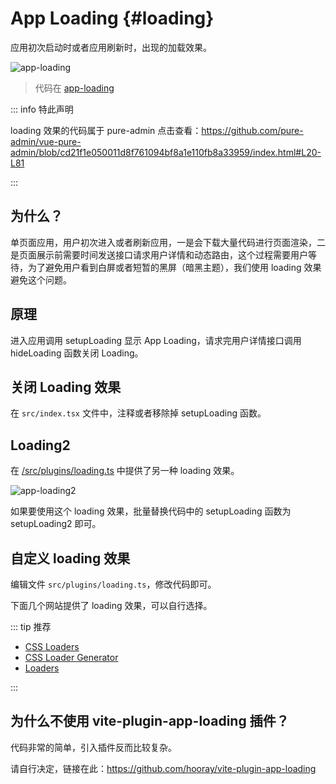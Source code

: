 # App Loading {#loading}

应用初次启动时或者应用刷新时，出现的加载效果。

![app-loading](/public/guide/app-loading.png)

> 代码在 [app-loading](https://github.com/condorheroblog/react-antd-admin/tree/main/src/plugins/loading.ts)

::: info 特此声明

loading 效果的代码属于 pure-admin
点击查看：https://github.com/pure-admin/vue-pure-admin/blob/cd21f1e050011d8f761094bf8a1e110fb8a33959/index.html#L20-L81

:::

## 为什么？

单页面应用，用户初次进入或者刷新应用，一是会下载大量代码进行页面渲染，二是页面展示前需要时间发送接口请求用户详情和动态路由，这个过程需要用户等待，为了避免用户看到白屏或者短暂的黑屏（暗黑主题），我们使用 loading 效果避免这个问题。

## 原理

进入应用调用 setupLoading 显示 App Loading，请求完用户详情接口调用 hideLoading 函数关闭 Loading。

## 关闭 Loading 效果

在 `src/index.tsx` 文件中，注释或者移除掉 setupLoading 函数。

## Loading2

在 [/src/plugins/loading.ts](https://github.com/condorheroblog/react-antd-admin/tree/main/src/plugins/loading2.ts) 中提供了另一种 loading 效果。

![app-loading2](/public/guide/app-loading2.png)

如果要使用这个 loading 效果，批量替换代码中的 setupLoading 函数为 setupLoading2 即可。

## 自定义 loading 效果

编辑文件 `src/plugins/loading.ts`，修改代码即可。

下面几个网站提供了 loading 效果，可以自行选择。

::: tip 推荐

- [CSS Loaders](https://css-loaders.com/)
- [CSS Loader Generator](https://10015.io/tools/css-loader-generator)
- [Loaders](https://cssloaders.github.io/)

:::

## 为什么不使用 vite-plugin-app-loading 插件？

代码非常的简单，引入插件反而比较复杂。

请自行决定，链接在此：https://github.com/hooray/vite-plugin-app-loading
